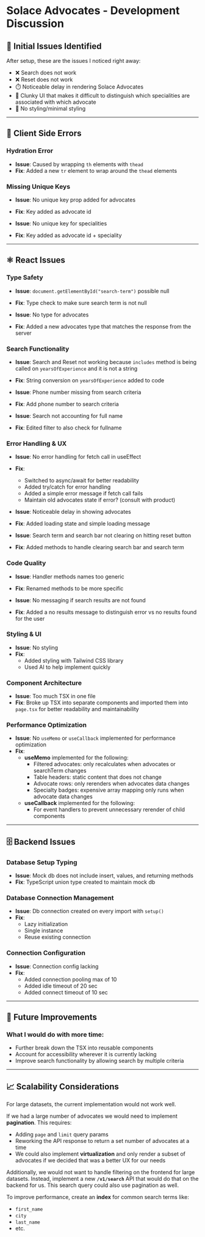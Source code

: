 # Solace Advocates - Development Discussion

## 🚨 Initial Issues Identified

After setup, these are the issues I noticed right away:

- ❌ Search does not work
- ❌ Reset does not work  
- ⏱️ Noticeable delay in rendering Solace Advocates
- 🎨 Clunky UI that makes it difficult to distinguish which specialities are associated with which advocate
- 🎨 No styling/minimal styling

---

## 🐛 Client Side Errors

### Hydration Error
- **Issue**: Caused by wrapping `th` elements with `thead`
- **Fix**: Added a new `tr` element to wrap around the `thead` elements

### Missing Unique Keys
- **Issue**: No unique key prop added for advocates
- **Fix**: Key added as advocate id

- **Issue**: No unique key for specialities  
- **Fix**: Key added as advocate id + speciality

---

## ⚛️ React Issues

### Type Safety
- **Issue**: `document.getElementById("search-term")` possible null
- **Fix**: Type check to make sure search term is not null

- **Issue**: No type for advocates
- **Fix**: Added a new advocates type that matches the response from the server

### Search Functionality
- **Issue**: Search and Reset not working because `includes` method is being called on `yearsOfExperience` and it is not a string
- **Fix**: String conversion on `yearsOfExperience` added to code

- **Issue**: Phone number missing from search criteria
- **Fix**: Add phone number to search criteria

- **Issue**: Search not accounting for full name
- **Fix**: Edited filter to also check for fullname

### Error Handling & UX
- **Issue**: No error handling for fetch call in useEffect
- **Fix**: 
  - Switched to async/await for better readability
  - Added try/catch for error handling
  - Added a simple error message if fetch call fails
  - Maintain old advocates state if error? (consult with product)

- **Issue**: Noticeable delay in showing advocates
- **Fix**: Added loading state and simple loading message

- **Issue**: Search term and search bar not clearing on hitting reset button
- **Fix**: Added methods to handle clearing search bar and search term

### Code Quality
- **Issue**: Handler methods names too generic
- **Fix**: Renamed methods to be more specific

- **Issue**: No messaging if search results are not found
- **Fix**: Added a no results message to distinguish error vs no results found for the user

### Styling & UI
- **Issue**: No styling
- **Fix**: 
  - Added styling with Tailwind CSS library
  - Used AI to help implement quickly

### Component Architecture
- **Issue**: Too much TSX in one file
- **Fix**: Broke up TSX into separate components and imported them into `page.tsx` for better readability and maintainability

### Performance Optimization
- **Issue**: No `useMemo` or `useCallback` implemented for performance optimization
- **Fix**: 
  - **useMemo** implemented for the following:
    - Filtered advocates: only recalculates when advocates or searchTerm changes
    - Table headers: static content that does not change
    - Advocate rows: only rerenders when advocates data changes
    - Specialty badges: expensive array mapping only runs when advocate data changes
  - **useCallback** implemented for the following:
    - For event handlers to prevent unnecessary rerender of child components

---

## 🗄️ Backend Issues

### Database Setup Typing
- **Issue**: Mock db does not include insert, values, and returning methods
- **Fix**: TypeScript union type created to maintain mock db

### Database Connection Management
- **Issue**: Db connection created on every import with `setup()`
- **Fix**: 
  - Lazy initialization
  - Single instance
  - Reuse existing connection

### Connection Configuration
- **Issue**: Connection config lacking
- **Fix**: 
  - Added connection pooling max of 10
  - Added idle timeout of 20 sec
  - Added connect timeout of 10 sec

---

## 🚀 Future Improvements

### What I would do with more time:
- Further break down the TSX into reusable components
- Account for accessibility wherever it is currently lacking
- Improve search functionality by allowing search by multiple criteria

---

## 📈 Scalability Considerations

For large datasets, the current implementation would not work well.

If we had a large number of advocates we would need to implement **pagination**. This requires:

- Adding `page` and `limit` query params
- Reworking the API response to return a set number of advocates at a time
- We could also implement **virtualization** and only render a subset of advocates if we decided that was a better UX for our needs

Additionally, we would not want to handle filtering on the frontend for large datasets. Instead, implement a new **`/v1/search`** API that would do that on the backend for us. This search query could also use pagination as well.

To improve performance, create an **index** for common search terms like:
- `first_name`
- `city` 
- `last_name`
- etc.




